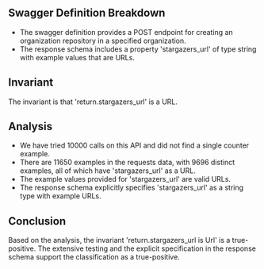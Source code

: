 ## Swagger Definition Breakdown
- The swagger definition provides a POST endpoint for creating an organization repository in a specified organization.
- The response schema includes a property 'stargazers_url' of type string with example values that are URLs.

## Invariant
The invariant is that 'return.stargazers_url' is a URL.

## Analysis
- We have tried 10000 calls on this API and did not find a single counter example.
- There are 11650 examples in the requests data, with 9696 distinct examples, all of which have 'stargazers_url' as a URL.
- The example values provided for 'stargazers_url' are valid URLs.
- The response schema explicitly specifies 'stargazers_url' as a string type with example URLs.

## Conclusion
Based on the analysis, the invariant 'return.stargazers_url is Url' is a true-positive. The extensive testing and the explicit specification in the response schema support the classification as a true-positive.
